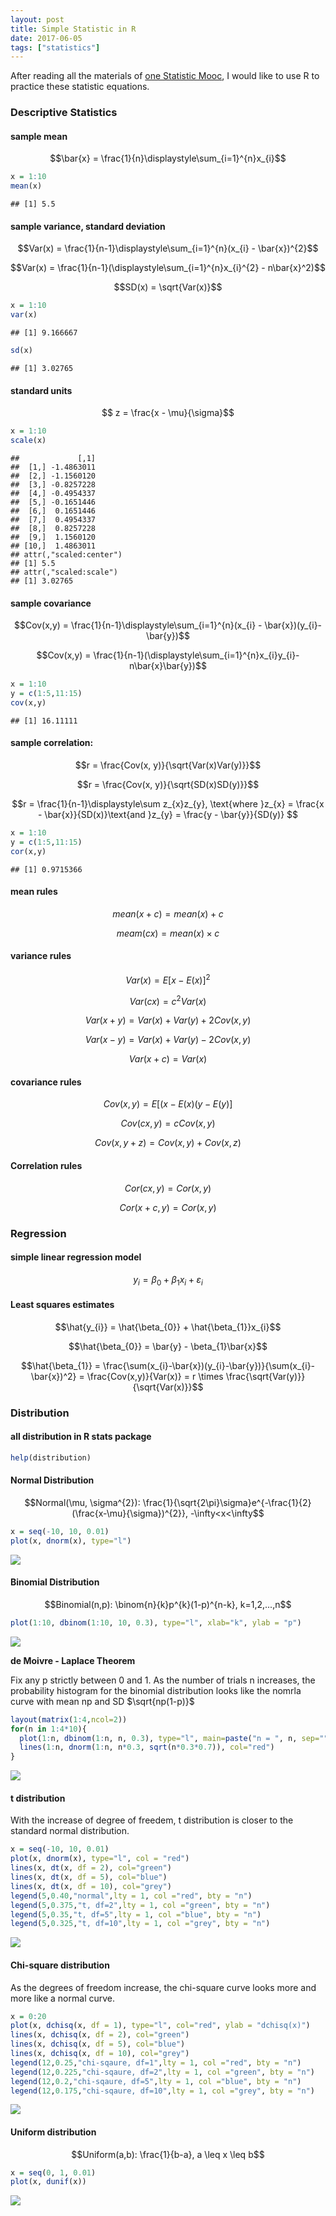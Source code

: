```yaml
---
layout: post
title: Simple Statistic in R
date: 2017-06-05
tags: ["statistics"]
---
```


After reading all the materials of [one Statistic Mooc](http://zjuwhw.github.io/2017/05/09/Stats_MOOC.html), I would like to use R to practice these statistic equations.

### Descriptive Statistics

#### sample mean

$$\bar{x} = \frac{1}{n}\displaystyle\sum_{i=1}^{n}x_{i}$$


```r
x = 1:10
mean(x)
```

```
## [1] 5.5
```

#### sample variance, standard deviation

$$Var(x) = \frac{1}{n-1}\displaystyle\sum_{i=1}^{n}(x_{i} - \bar{x})^{2}$$

$$Var(x) = \frac{1}{n-1}(\displaystyle\sum_{i=1}^{n}x_{i}^{2} - n\bar{x}^2)$$

$$SD(x) = \sqrt{Var(x)}$$


```r
x = 1:10
var(x)
```

```
## [1] 9.166667
```

```r
sd(x)
```

```
## [1] 3.02765
```

#### standard units

$$ z = \frac{x - \mu}{\sigma}$$


```r
x = 1:10
scale(x)
```

```
##             [,1]
##  [1,] -1.4863011
##  [2,] -1.1560120
##  [3,] -0.8257228
##  [4,] -0.4954337
##  [5,] -0.1651446
##  [6,]  0.1651446
##  [7,]  0.4954337
##  [8,]  0.8257228
##  [9,]  1.1560120
## [10,]  1.4863011
## attr(,"scaled:center")
## [1] 5.5
## attr(,"scaled:scale")
## [1] 3.02765
```

#### sample covariance

$$Cov(x,y) = \frac{1}{n-1}\displaystyle\sum_{i=1}^{n}(x_{i} - \bar{x})(y_{i}-\bar{y})$$

$$Cov(x,y) = \frac{1}{n-1}(\displaystyle\sum_{i=1}^{n}x_{i}y_{i}-n\bar{x}\bar{y})$$


```r
x = 1:10
y = c(1:5,11:15)
cov(x,y)
```

```
## [1] 16.11111
```

#### sample correlation:

$$r = \frac{Cov(x, y)}{\sqrt{Var(x)Var(y)}}$$

$$r = \frac{Cov(x, y)}{\sqrt{SD(x)SD(y)}}$$

$$r = \frac{1}{n-1}\displaystyle\sum z_{x}z_{y}, \text{where }z_{x} = \frac{x - \bar{x}}{SD(x)}\text{and }z_{y} = \frac{y - \bar{y}}{SD(y)} $$


```r
x = 1:10
y = c(1:5,11:15)
cor(x,y)
```

```
## [1] 0.9715366
```

#### mean rules

$$mean(x+c) = mean(x) + c$$

$$meam(cx) = mean(x) \times c$$

#### variance rules

$$Var(x) = E[x − E(x)]^{2}$$

$$Var(cx) = c^{2}Var(x)$$

$$Var(x + y) = Var(x) + Var(y) + 2Cov(x, y)$$

$$Var(x - y) = Var(x) + Var(y) - 2Cov(x, y)$$

$$Var(x + c) = Var(x)$$

#### covariance rules

$$Cov(x, y) = E[(x − E(x)(y − E(y)]$$

$$Cov(cx, y) = cCov(x, y)$$

$$Cov(x, y + z) = Cov(x, y) + Cov(x, z)$$

#### Correlation rules

$$Cor(cx, y) = Cor(x, y)$$

$$Cor(x + c, y) = Cor(x, y)$$

### Regression

#### simple linear regression model

$$y_{i} = \beta_{0} + \beta_{1}x_{i} + \varepsilon_{i}$$

#### Least squares estimates

$$\hat{y_{i}} = \hat{\beta_{0}} + \hat{\beta_{1}}x_{i}$$

$$\hat{\beta_{0}} = \bar{y} - \beta_{1}\bar{x}$$

$$\hat{\beta_{1}} = \frac{\sum(x_{i}-\bar{x})(y_{i}-\bar{y})}{\sum(x_{i}-\bar{x})^2} = \frac{Cov(x,y)}{Var(x)} = r \times \frac{\sqrt{Var(y)}}{\sqrt{Var(x)}}$$

### Distribution

#### all distribution in R stats package


```r
help(distribution)
```

#### Normal Distribution

$$Normal(\mu, \sigma^{2}): \frac{1}{\sqrt{2\pi}\sigma}e^{-\frac{1}{2}(\frac{x-\mu}{\sigma})^{2}}, -\infty<x<\infty$$


```r
x = seq(-10, 10, 0.01)
plot(x, dnorm(x), type="l")
```

![](/images/stat_files/unnamed-chunk-7-1.png)<!-- -->

#### Binomial Distribution

$$Binomial(n,p): \binom{n}{k}p^{k}(1-p)^{n-k}, k=1,2,...,n$$


```r
plot(1:10, dbinom(1:10, 10, 0.3), type="l", xlab="k", ylab = "p")
```

![](/images/stat_files/unnamed-chunk-8-1.png)<!-- -->


**de Moivre - Laplace Theorem**

Fix any p strictly between 0 and 1. As the number of trials n increases, the probability histogram for the binomial distribution looks like the nomrla curve with mean np and SD $\sqrt{np(1-p)}$


```r
layout(matrix(1:4,ncol=2))
for(n in 1:4*10){
  plot(1:n, dbinom(1:n, n, 0.3), type="l", main=paste("n = ", n, sep=""), xlab="k", ylab = "p")
  lines(1:n, dnorm(1:n, n*0.3, sqrt(n*0.3*0.7)), col="red")
}
```

![](/images/stat_files/unnamed-chunk-9-1.png)<!-- -->

#### t distribution

With the increase of degree of freedem, t distribution is closer to the standard normal distribution.


```r
x = seq(-10, 10, 0.01)
plot(x, dnorm(x), type="l", col = "red")
lines(x, dt(x, df = 2), col="green")
lines(x, dt(x, df = 5), col="blue")
lines(x, dt(x, df = 10), col="grey")
legend(5,0.40,"normal",lty = 1, col ="red", bty = "n")
legend(5,0.375,"t, df=2",lty = 1, col ="green", bty = "n")
legend(5,0.35,"t, df=5",lty = 1, col ="blue", bty = "n")
legend(5,0.325,"t, df=10",lty = 1, col ="grey", bty = "n")
```

![](/images/stat_files/unnamed-chunk-10-1.png)<!-- -->

#### Chi-square distribution

As the degrees of freedom increase, the chi-square curve looks more and more like a normal curve.


```r
x = 0:20
plot(x, dchisq(x, df = 1), type="l", col="red", ylab = "dchisq(x)")
lines(x, dchisq(x, df = 2), col="green")
lines(x, dchisq(x, df = 5), col="blue")
lines(x, dchisq(x, df = 10), col="grey")
legend(12,0.25,"chi-sqaure, df=1",lty = 1, col ="red", bty = "n")
legend(12,0.225,"chi-sqaure, df=2",lty = 1, col ="green", bty = "n")
legend(12,0.2,"chi-sqaure, df=5",lty = 1, col ="blue", bty = "n")
legend(12,0.175,"chi-sqaure, df=10",lty = 1, col ="grey", bty = "n")
```

![](/images/stat_files/unnamed-chunk-11-1.png)<!-- -->

#### Uniform distribution

$$Uniform(a,b): \frac{1}{b-a}, a \leq x \leq b$$


```r
x = seq(0, 1, 0.01)
plot(x, dunif(x))
```

![](/images/stat_files/unnamed-chunk-12-1.png)<!-- -->
